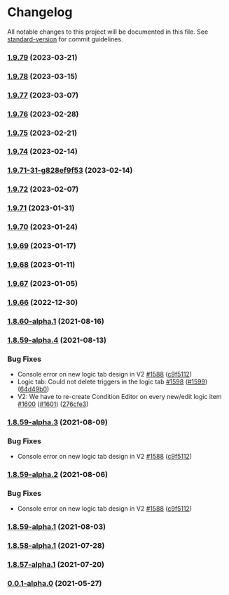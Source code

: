 # Changelog

All notable changes to this project will be documented in this file. See [standard-version](https://github.com/conventional-changelog/standard-version) for commit guidelines.

### [1.9.79](https://github.com/surveyjs/survey-creator/compare/v1.9.78...v1.9.79) (2023-03-21)

### [1.9.78](https://github.com/surveyjs/survey-creator/compare/v1.9.77...v1.9.78) (2023-03-15)

### [1.9.77](https://github.com/surveyjs/survey-creator/compare/v1.9.74...v1.9.77) (2023-03-07)

### [1.9.76](https://github.com/surveyjs/survey-creator/compare/v1.9.74...v1.9.76) (2023-02-28)

### [1.9.75](https://github.com/surveyjs/survey-creator/compare/v1.9.74...v1.9.75) (2023-02-21)

### [1.9.74](https://github.com/surveyjs/survey-creator/compare/v1.9.71-31-g828ef9f53...v1.9.74) (2023-02-14)

### [1.9.71-31-g828ef9f53](https://github.com/surveyjs/survey-creator/compare/v1.9.72...v1.9.71-31-g828ef9f53) (2023-02-14)

### [1.9.72](https://github.com/surveyjs/survey-creator/compare/v1.9.71...v1.9.72) (2023-02-07)

### [1.9.71](https://github.com/surveyjs/survey-creator/compare/v1.9.70...v1.9.71) (2023-01-31)

### [1.9.70](https://github.com/surveyjs/survey-creator/compare/v1.9.69...v1.9.70) (2023-01-24)

### [1.9.69](https://github.com/surveyjs/survey-creator/compare/v1.9.68...v1.9.69) (2023-01-17)

### [1.9.68](https://github.com/surveyjs/survey-creator/compare/v1.9.67...v1.9.68) (2023-01-11)

### [1.9.67](https://github.com/surveyjs/survey-creator/compare/v1.9.66...v1.9.67) (2023-01-05)

### [1.9.66](https://github.com/surveyjs/survey-creator/compare/v1.9.65...v1.9.66) (2022-12-30)

### [1.8.60-alpha.1](https://github.com/surveyjs/survey-creator/compare/v1.8.60...v1.8.60-alpha.1) (2021-08-16)

### [1.8.59-alpha.4](https://github.com/surveyjs/survey-creator/compare/v1.8.59...v1.8.59-alpha.4) (2021-08-13)


### Bug Fixes

* Console error on new logic tab design in V2 [#1588](https://github.com/surveyjs/survey-creator/issues/1588) ([c9f5112](https://github.com/surveyjs/survey-creator/commit/c9f511208a8f8afb0225549fb1cfff6ed1aa3a9b))
* Logic tab: Could not delete triggers in the logic tab [#1598](https://github.com/surveyjs/survey-creator/issues/1598) ([#1599](https://github.com/surveyjs/survey-creator/issues/1599)) ([64d49b0](https://github.com/surveyjs/survey-creator/commit/64d49b0bb34803812a0d44cada3a5bfce4f2222a))
* V2: We have to re-create Condition Editor on every new/edit logic item [#1600](https://github.com/surveyjs/survey-creator/issues/1600) ([#1601](https://github.com/surveyjs/survey-creator/issues/1601)) ([276cfe3](https://github.com/surveyjs/survey-creator/commit/276cfe391a728c7a67c96b3be5b10a8840d76c64))

### [1.8.59-alpha.3](https://github.com/surveyjs/survey-creator/compare/v1.8.59...v1.8.59-alpha.3) (2021-08-09)


### Bug Fixes

* Console error on new logic tab design in V2 [#1588](https://github.com/surveyjs/survey-creator/issues/1588) ([c9f5112](https://github.com/surveyjs/survey-creator/commit/c9f511208a8f8afb0225549fb1cfff6ed1aa3a9b))

### [1.8.59-alpha.2](https://github.com/surveyjs/survey-creator/compare/v1.8.59...v1.8.59-alpha.2) (2021-08-06)


### Bug Fixes

* Console error on new logic tab design in V2 [#1588](https://github.com/surveyjs/survey-creator/issues/1588) ([c9f5112](https://github.com/surveyjs/survey-creator/commit/c9f511208a8f8afb0225549fb1cfff6ed1aa3a9b))

### [1.8.59-alpha.1](https://github.com/surveyjs/survey-creator/compare/v1.8.59...v1.8.59-alpha.1) (2021-08-03)

### [1.8.58-alpha.1](https://github.com/surveyjs/survey-creator/compare/v1.8.58...v1.8.58-alpha.1) (2021-07-28)

### [1.8.57-alpha.1](https://github.com/surveyjs/survey-creator/compare/v1.8.57...v1.8.57-alpha.1) (2021-07-20)

### [0.0.1-alpha.0](https://github.com/surveyjs/survey-creator/compare/v1.8.49...v0.0.1-alpha.0) (2021-05-27)
